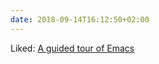 ```yaml
---
date: 2018-09-14T16:12:50+02:00
---
```


Liked: [A guided tour of Emacs](https://www.gnu.org/software/emacs/tour/)
